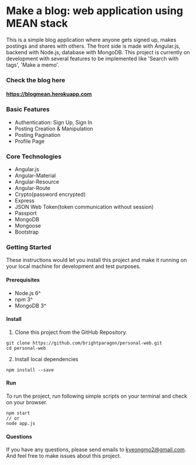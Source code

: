 # Make a blog: web application using MEAN stack
This is a simple blog application where anyone gets signed up, makes postings and shares with others. The front side is made with Angular.js, backend with Node.js, database with MongoDB. This project is currently on development with several features to be implemented like 'Search with tags', 'Make a memo'.

### Check the blog here
#### https://blogmean.herokuapp.com

### Basic Features
* Authentication: Sign Up, Sign In
* Posting Creation & Manipulation
* Posting Pagination
* Profile Page

### Core Technologies
* Angular.js
* Angular-Material
* Angular-Resource
* Angular-Route
* Crypto(password encrypted)
* Express
* JSON Web Token(token communication without session)
* Passport
* MongoDB
* Mongoose
* Bootstrap

### Getting Started
These instructions would let you install this project and make it running on your local machine for development and test purposes.

#### Prerequisites
* Node.js 6^
* npm 3^
* MongoDB 3^

#### Install
1. Clone this project from the GitHub Repository.
```
git clone https://github.com/brightparagon/personal-web.git
cd personal-web
```
2. Install local dependencies
```
npm install --save
```

#### Run
To run the project, run following simple scripts on your terminal and check on your browser.
```
npm start
// or
node app.js
```

#### Questions
If you have any questions, please send emails to kyeongmo2@gmail.com. And feel free to make issues about this project.
